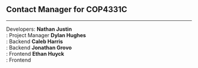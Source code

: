 ## Contact Manager for COP4331C

---

Developers:
**Nathan Justin**  
: Project Manager
**Dylan Hughes**  
: Backend
**Caleb Harris**  
: Backend
**Jonathan Grovo**  
: Frontend
**Ethan Huyck**  
: Frontend
